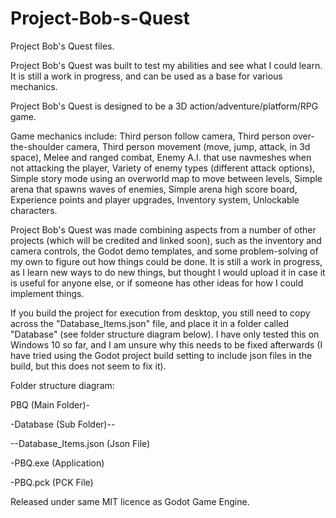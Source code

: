# Project-Bob-s-Quest
Project Bob's Quest files. 

Project Bob's Quest was built to test my abilities and see what I could learn. It is still a work in progress, and can be used as a base for various mechanics.

Project Bob's Quest is designed to be a 3D action/adventure/platform/RPG game.

Game mechanics include:
Third person follow camera,
Third person over-the-shoulder camera,
Third person movement (move, jump, attack, in 3d space),
Melee and ranged combat,
Enemy A.I. that use navmeshes when not attacking the player,
Variety of enemy types (different attack options),
Simple story mode using an overworld map to move between levels,
Simple arena that spawns waves of enemies,
Simple arena high score board,
Experience points and player upgrades,
Inventory system,
Unlockable characters.

Project Bob's Quest was made combining aspects from a number of other projects (which will be credited and linked soon), such as the inventory and camera controls, the Godot demo templates, and some problem-solving of my own to figure out how things could be done.
It is still a work in progress, as I learn new ways to do new things, but thought I would upload it in case it is useful for anyone else, or if someone has other ideas for how I could implement things.

If you build the project for execution from desktop, you still need to copy across the "Database_Items.json" file, and place it in a folder called "Database" (see folder structure diagram below). I have only tested this on Windows 10 so far, and I am unsure why this needs to be fixed afterwards (I have tried using the Godot project build setting to include json files in the build, but this does not seem to fix it).

Folder structure diagram:

PBQ (Main Folder)-

-Database (Sub Folder)--

   --Database_Items.json (Json File)

-PBQ.exe (Application)

-PBQ.pck (PCK File)


Released under same MIT licence as Godot Game Engine.
